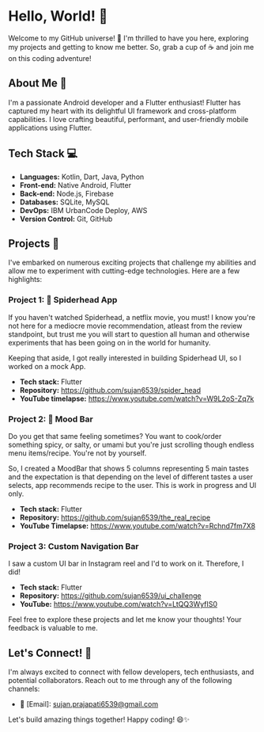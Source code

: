 # Hello, World! 👋

Welcome to my GitHub universe! 🌌 I'm thrilled to have you here, exploring my projects and getting to know me better. So, grab a cup of ☕ and join me on this coding adventure!

## About Me 🚀

I'm a passionate Android developer and a Flutter enthusiast! Flutter has captured my heart with its delightful UI framework and cross-platform capabilities. I love crafting beautiful, performant, and user-friendly mobile applications using Flutter.

## Tech Stack 💻

- **Languages:** Kotlin, Dart, Java, Python
- **Front-end:** Native Android, Flutter
- **Back-end:** Node.js, Firebase
- **Databases:** SQLite, MySQL
- **DevOps:** IBM UrbanCode Deploy, AWS 
- **Version Control:** Git, GitHub

## Projects 🚧

I've embarked on numerous exciting projects that challenge my abilities and allow me to experiment with cutting-edge technologies. Here are a few highlights:

### Project 1: 🌟 Spiderhead App

If you haven't watched Spiderhead, a netflix movie, you must! I know you're not here for a mediocre movie recommendation, atleast from the review standpoint, but trust me you will start to question all human and otherwise experiments that has been going on in the world for humanity.

Keeping that aside, I got really interested in building Spiderhead UI, so I worked on a mock App. 

- **Tech stack:** Flutter
- **Repository:** https://github.com/sujan6539/spider_head
- **YouTube timelapse:** https://www.youtube.com/watch?v=W9L2oS-Zq7k

### Project 2: 🤖 Mood Bar

Do you get that same feeling sometimes? You want to cook/order something spicy, or salty, or umami but you're just scrolling though endless menu items/recipe. You're not by yourself.

So, I created a MoodBar that shows 5 columns representing 5 main tastes and the expectation is that depending on the level of different tastes a user selects, app recommends recipe to the user. This is work in progress and UI only.

- **Tech stack:** Flutter
- **Repository:** https://github.com/sujan6539/the_real_recipe
- **YouTube Timelapse:** https://www.youtube.com/watch?v=Rchnd7fm7X8

### Project 3: Custom Navigation Bar

I saw a custom UI bar in Instagram reel and I'd to work on it. Therefore, I did!

- **Tech stack:** Flutter
- **Repository:** https://github.com/sujan6539/ui_challenge
- **YouTube:** https://www.youtube.com/watch?v=LtQQ3WyfIS0

Feel free to explore these projects and let me know your thoughts! Your feedback is valuable to me.

## Let's Connect! 🤝

I'm always excited to connect with fellow developers, tech enthusiasts, and potential collaborators. Reach out to me through any of the following channels:

- 📧 [Email]: sujan.prajapati6539@gmail.com

Let's build amazing things together! Happy coding! 😄✨

<!--
**sujan6539/sujan6539** is a ✨ _special_ ✨ repository because its `README.md` (this file) appears on your GitHub profile.

Here are some ideas to get you started:

- 🔭 I’m currently working on ...
- 🌱 I’m currently learning ...
- 👯 I’m looking to collaborate on ...
- 🤔 I’m looking for help with ...
- 💬 Ask me about ...
- 📫 How to reach me: ...
- 😄 Pronouns: ...
- ⚡ Fun fact: ...
-->
